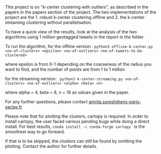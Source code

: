 This project is on "k-center clustering with outliers", as described in the papers in the papers section of the project. The two implementations of the project are the 1. robust k-center clustering offline and 2. the k-center streaming clustering without parallelisation. 

To have a quick view of the results, look at the analysis of the two algorithms using 1 million geotagged tweets in the report in the folder. 

To run the algorithm, 
for the offline version : ```python3 offline-k-center.py <no-of-clusters> <epsilon> <no-of-outliers> <no-of-tweets-to-be-clustered>```
  
  where epsilon is from 0-1 depending on the coarseness of the radius you want to find,
  and the number of points are from 1 to 1 million
  
 for the streaming version: ``` python3 k-center-streaming.py <no-of-clusters> <no-of-outliers> <alpha> <beta> <n>```
 
  where alpha = 4, beta = 8, n = 16 as values given in the paper.
  
 For any further questions, please contact amrita.suresh@ens-paris-saclay.fr
 
 Please note that for plotting the clusters, cartopy is required. In order to install cartopy, the user faced various pending bugs while doing a direct install. For best results, ```conda install -c conda-forge cartopy ``` is the smoothest way to go forward.
 
 If that is to be skipped, the clusters can still be found by omitting the plotting. Contact the author for further details.
